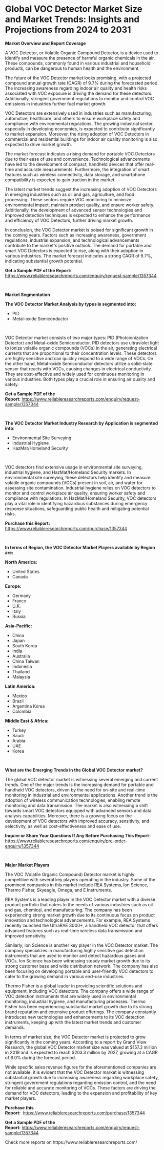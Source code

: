 <p><h1>Global VOC Detector Market Size and Market Trends: Insights and Projections from 2024 to 2031</h1></p><p><strong>Market Overview and Report Coverage</strong></p>
<p><p>A VOC Detector, or Volatile Organic Compound Detector, is a device used to identify and measure the presence of harmful organic chemicals in the air. These compounds, commonly found in various industrial and household products, can be dangerous to human health and the environment.</p><p>The future of the VOC Detector market looks promising, with a projected compound annual growth rate (CAGR) of 9.7% during the forecasted period. The increasing awareness regarding indoor air quality and health risks associated with VOC exposure is driving the demand for these detectors. Additionally, stringent government regulations to monitor and control VOC emissions in industries further fuel market growth.</p><p>VOC Detectors are extensively used in industries such as manufacturing, automotive, healthcare, and others to ensure workplace safety and compliance with environmental regulations. The growing industrial sector, especially in developing economies, is expected to contribute significantly to market expansion. Moreover, the rising adoption of VOC Detectors in commercial and residential buildings for indoor air quality monitoring is also expected to drive market growth.</p><p>The market forecast indicates a rising demand for portable VOC Detectors due to their ease of use and convenience. Technological advancements have led to the development of compact, handheld devices that offer real-time and accurate measurements. Furthermore, the integration of smart features such as wireless connectivity, data storage, and smartphone compatibility is expected to gain traction in the market.</p><p>The latest market trends suggest the increasing adoption of VOC Detectors in emerging industries such as oil and gas, agriculture, and food processing. These sectors require VOC monitoring to minimize environmental impact, maintain product quality, and ensure worker safety. Additionally, the development of advanced sensor technologies and improved detection techniques is expected to enhance the performance and efficiency of VOC Detectors, further driving market growth.</p><p>In conclusion, the VOC Detector market is poised for significant growth in the coming years. Factors such as increasing awareness, government regulations, industrial expansion, and technological advancements contribute to the market's positive outlook. The demand for portable and smart VOC Detectors is expected to rise, along with their adoption in various industries. The market forecast indicates a strong CAGR of 9.7%, indicating substantial growth potential.</p></p>
<p><strong>Get a Sample PDF of the Report:</strong> <a href="https://www.reliableresearchreports.com/enquiry/request-sample/1357344">https://www.reliableresearchreports.com/enquiry/request-sample/1357344</a></p>
<p>&nbsp;</p>
<p><strong>Market Segmentation</strong></p>
<p><strong>The VOC Detector Market Analysis by types is segmented into:</strong></p>
<p><ul><li>PID</li><li>Metal-oxide Semiconductor</li></ul></p>
<p>&nbsp;</p>
<p><p>VOC Detector market consists of two major types: PID (Photoionization Detector) and Metal-oxide Semiconductor. PID detectors use ultraviolet light to ionize volatile organic compounds (VOCs) in the air, generating electrical currents that are proportional to their concentration levels. These detectors are highly sensitive and can quickly respond to a wide range of VOCs. On the other hand, Metal-oxide Semiconductor detectors utilize a solid-state sensor that reacts with VOCs, causing changes in electrical conductivity. They are cost-effective and widely used for continuous monitoring in various industries. Both types play a crucial role in ensuring air quality and safety.</p></p>
<p><strong>Get a Sample PDF of the Report:</strong>&nbsp;<a href="https://www.reliableresearchreports.com/enquiry/request-sample/1357344">https://www.reliableresearchreports.com/enquiry/request-sample/1357344</a></p>
<p>&nbsp;</p>
<p><strong>The VOC Detector Market Industry Research by Application is segmented into:</strong></p>
<p><ul><li>Environmental Site Surveying</li><li>Industrial Hygiene</li><li>HazMat/Homeland Security</li></ul></p>
<p>&nbsp;</p>
<p><p>VOC detectors find extensive usage in environmental site surveying, industrial hygiene, and HazMat/Homeland Security markets. In environmental site surveying, these detectors help identify and measure volatile organic compounds (VOCs) present in soil, air, and water for assessing site contamination. Industrial hygiene relies on VOC detectors to monitor and control workplace air quality, ensuring worker safety and compliance with regulations. In HazMat/Homeland Security, VOC detectors play a vital role in identifying hazardous substances during emergency response situations, safeguarding public health and mitigating potential risks.</p></p>
<p><strong>Purchase this Report:</strong>&nbsp; <a href="https://www.reliableresearchreports.com/purchase/1357344">https://www.reliableresearchreports.com/purchase/1357344</a></p>
<p>&nbsp;</p>
<p><strong>In terms of Region, the VOC Detector Market Players available by Region are:</strong></p>
<p>
    <p> <strong> North America: </strong>
        <ul>
            <li>United States</li>
            <li>Canada</li>
        </ul>
        </p> 
    <p> <strong> Europe: </strong>
        <ul>
            <li>Germany</li>
            <li>France</li>
            <li>U.K.</li>
            <li>Italy</li>
            <li>Russia</li>
        </ul>
        </p> 
    <p> <strong> Asia-Pacific: </strong>
        <ul>
            <li>China</li>
            <li>Japan</li>
            <li>South Korea</li>
            <li>India</li>
            <li>Australia</li>
            <li>China Taiwan</li>
            <li>Indonesia</li>
            <li>Thailand</li>
            <li>Malaysia</li>
        </ul>
        </p> 
    <p> <strong> Latin America: </strong>
        <ul>
            <li>Mexico</li>
            <li>Brazil</li>
            <li>Argentina Korea</li>
            <li>Colombia</li>
        </ul>
        </p> 
    <p> <strong> Middle East & Africa: </strong>
        <ul>
            <li>Turkey</li>
            <li>Saudi</li>
            <li>Arabia</li>
            <li>UAE</li>
            <li>Korea</li>
        </ul>
    </p>
    </p>
<p>&nbsp;</p>
<p><strong>What are the Emerging Trends in the Global VOC Detector market?</strong></p>
<p><p>The global VOC detector market is witnessing several emerging and current trends. One of the major trends is the increasing demand for portable and handheld VOC detectors, driven by the need for on-site and real-time monitoring in industrial and environmental applications. Another trend is the adoption of wireless communication technologies, enabling remote monitoring and data transmission. The market is also witnessing a shift towards smart VOC detectors equipped with advanced sensors and data analysis capabilities. Moreover, there is a growing focus on the development of VOC detectors with improved accuracy, sensitivity, and selectivity, as well as cost-effectiveness and ease of use.</p></p>
<p><strong>Inquire or Share Your Questions If Any Before Purchasing This Report</strong>- <a href="https://www.reliableresearchreports.com/enquiry/pre-order-enquiry/1357344">https://www.reliableresearchreports.com/enquiry/pre-order-enquiry/1357344</a></p>
<p>&nbsp;</p>
<p><strong>Major Market Players</strong></p>
<p><p>The VOC (Volatile Organic Compound) Detector market is highly competitive with several key players operating in the industry. Some of the prominent companies in this market include REA Systems, Ion Science, Thermo Fisher, Skyeagle, Omega, and E Instruments.</p><p>REA Systems is a leading player in the VOC Detector market with a diverse product portfolio that caters to the needs of various industries such as oil and gas, chemical, and manufacturing. The company has been experiencing strong market growth due to its continuous focus on product innovation and technological advancements. For example, REA Systems recently launched the UltraRAE 3000+, a handheld VOC detector that offers advanced features such as real-time wireless data transmission and improved sensitivity. </p><p>Similarly, Ion Science is another key player in the VOC Detector market. The company specializes in manufacturing highly sensitive gas detection instruments that are used to monitor and detect hazardous gases and VOCs. Ion Science has been witnessing steady market growth due to its strong customer base and wide distribution network. The company has also been focusing on developing portable and user-friendly VOC detectors to cater to the growing demand in various end-use industries.</p><p>Thermo Fisher is a global leader in providing scientific solutions and equipment, including VOC detectors. The company offers a wide range of VOC detection instruments that are widely used in environmental monitoring, industrial hygiene, and manufacturing processes. Thermo Fisher has been experiencing substantial market growth due to its strong brand reputation and extensive product offerings. The company constantly introduces new technologies and enhancements to its VOC detection instruments, keeping up with the latest market trends and customer demands.</p><p>In terms of market size, the VOC Detector market is projected to grow significantly in the coming years. According to a report by Grand View Research, the global VOC Detector market size was valued at $157.3 million in 2019 and is expected to reach $203.3 million by 2027, growing at a CAGR of 6.0% during the forecast period.</p><p>While specific sales revenue figures for the aforementioned companies are not available, it is evident that the VOC Detector market is witnessing substantial growth due to increasing awareness regarding workplace safety, stringent government regulations regarding emission control, and the need for reliable and accurate monitoring of VOCs. These factors are driving the demand for VOC detectors, leading to the expansion and profitability of key market players.</p></p>
<p><strong>Purchase this Report:</strong>&nbsp;&nbsp;<a href="https://www.reliableresearchreports.com/purchase/1357344">https://www.reliableresearchreports.com/purchase/1357344</a></p>
<p></p>
<p><strong>Get a Sample PDF of the Report:</strong>&nbsp;<a href="https://www.reliableresearchreports.com/enquiry/request-sample/1357344">https://www.reliableresearchreports.com/enquiry/request-sample/1357344</a></p>
<p>Check more reports on https://www.reliableresearchreports.com/</p>